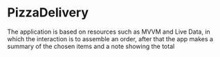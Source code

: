 # PizzaDelivery
 
The application is based on resources such as MVVM and Live Data, in which the interaction is to assemble an order, after that the app makes a summary of the chosen items and a note showing the total
